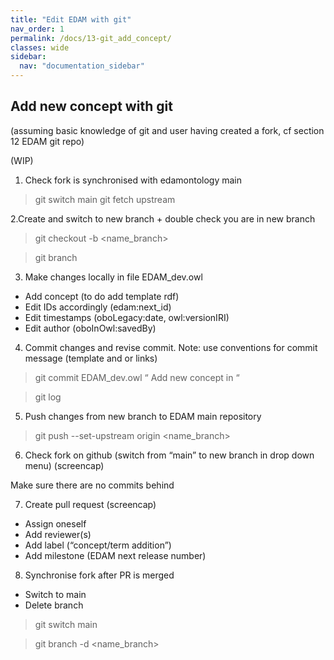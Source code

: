 ```yaml
---
title: "Edit EDAM with git"
nav_order: 1
permalink: /docs/13-git_add_concept/
classes: wide
sidebar:
  nav: "documentation_sidebar"
---
```


## Add new concept with git

(assuming basic knowledge of git and user having created a fork, cf section 12 EDAM git repo)

(WIP)

1. Check fork is synchronised with edamontology main 

> git switch main
> git fetch upstream

2.Create and switch to new branch + double check you are in new branch

> git checkout -b <name_branch>

> git branch

3. Make changes locally in file EDAM_dev.owl

- Add concept (to do add template rdf)
- Edit IDs accordingly (edam:next_id)
- Edit timestamps (oboLegacy:date, owl:versionIRI)
- Edit author (oboInOwl:savedBy)

4. Commit changes and revise commit. Note: use conventions for commit message (template and or links)

> git commit EDAM_dev.owl
“
Add new concept <label> in <class> 
“

> git log

5. Push changes from new branch to EDAM main repository

> git push --set-upstream origin <name_branch> 

6. Check fork on github (switch from “main” to new branch in drop down menu) (screencap)

Make sure there are no commits behind

7. Create pull request (screencap)

- Assign oneself
- Add reviewer(s)
- Add label (“concept/term addition”)
- Add milestone (EDAM next release number)

8. Synchronise fork after PR is merged 

- Switch to main
- Delete branch

> git switch main

> git branch -d <name_branch> 